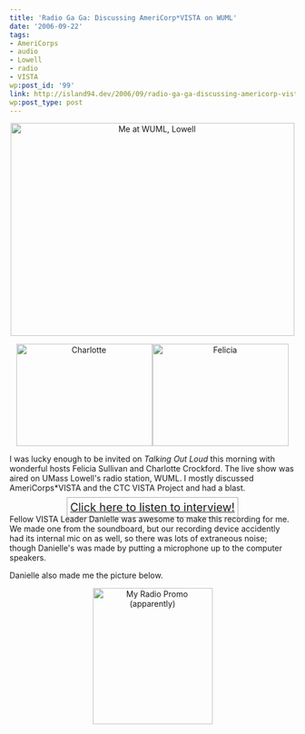 ```yaml
---
title: 'Radio Ga Ga: Discussing AmeriCorp*VISTA on WUML'
date: '2006-09-22'
tags:
- AmeriCorps
- audio
- Lowell
- radio
- VISTA
wp:post_id: '99'
link: http://island94.dev/2006/09/radio-ga-ga-discussing-americorp-vista-on-wuml/
wp:post_type: post
---
```


<div style="text-align:center"><a title="Photo Sharing" href="http://www.flickr.com/photos/bensheldon/250219802/"><img src="http://static.flickr.com/79/250219802_b405862f2c.jpg" alt="Me at WUML, Lowell" width="500" height="375" /></a>

<a title="Photo Sharing" href="http://www.flickr.com/photos/bensheldon/250226131/"><img src="http://static.flickr.com/98/250226131_b63b2874d6_m.jpg" alt="Charlotte" width="240" height="180" /></a><a title="Photo Sharing" href="http://www.flickr.com/photos/bensheldon/250226278/"><img src="http://static.flickr.com/93/250226278_5ce4e0cbeb_m.jpg" alt="Felicia" width="240" height="180" /></a></div>
I was lucky enough to be invited on <em>Talking Out Loud</em> this morning with wonderful hosts Felicia Sullivan and Charlotte Crockford. The live show was aired on UMass Lowell's radio station, WUML.  I mostly discussed AmeriCorps*VISTA and the CTC VISTA Project and had a blast.
<div style="text-align:center"><a style="border:1px solid #aaa;font-size:1.4em; padding: 5px;" href="http://island94.org/files/Bens-Interview-on-WUML_ 20060922.mp3">Click here to listen to interview!</a></div>
Fellow VISTA Leader Danielle was awesome to make this recording for me.  We made one from the soundboard, but our recording device accidently had its internal mic on as well, so there was lots of extraneous noise; though Danielle's was made by putting a microphone up to the computer speakers.

Danielle also made me the picture below.
<div style="text-align:center"><a title="Photo Sharing" href="http://www.flickr.com/photos/bensheldon/250225639/"><img src="http://static.flickr.com/96/250225639_80731ceca5_m.jpg" alt="My Radio Promo (apparently)" width="211" height="240" /></a></div>
<!--break-->
